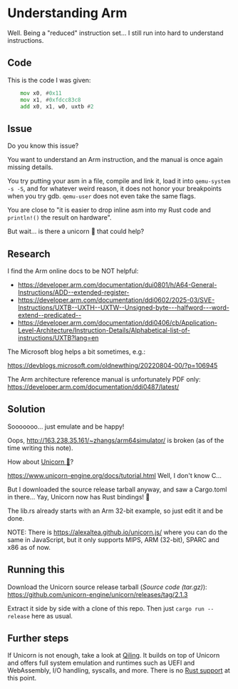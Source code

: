 # Understanding Arm

Well. Being a "reduced" instruction set... I still run into hard to understand
instructions.

## Code

This is the code I was given:

```asm
    mov x0, #0x11
    mov x1, #0xfdcc83c8
    add x0, x1, w0, uxtb #2
```

## Issue

Do you know this issue?

You want to understand an Arm instruction, and the manual is once again missing
details.

You try putting your asm in a file, compile and link it, load it into
`qemu-system -s -S`, and for whatever weird reason, it does not honor your
breakpoints when you try gdb. `qemu-user` does not even take the same flags.

You are close to "it is easier to drop inline asm into my Rust code and
`println!()` the result on hardware".

But wait... is there a unicorn 🦄 that could help?

## Research

I find the Arm online docs to be NOT helpful:

- https://developer.arm.com/documentation/dui0801/h/A64-General-Instructions/ADD--extended-register-
- https://developer.arm.com/documentation/ddi0602/2025-03/SVE-Instructions/UXTB--UXTH--UXTW--Unsigned-byte---halfword---word-extend--predicated--
- https://developer.arm.com/documentation/ddi0406/cb/Application-Level-Architecture/Instruction-Details/Alphabetical-list-of-instructions/UXTB?lang=en

The Microsoft blog helps a bit sometimes, e.g.:

https://devblogs.microsoft.com/oldnewthing/20220804-00/?p=106945

The Arm architecture reference manual is unfortunately PDF only:
https://developer.arm.com/documentation/ddi0487/latest/

## Solution

Sooooooo... just emulate and be happy!

Oops, http://163.238.35.161/~zhangs/arm64simulator/ is broken (as of the time
writing this note).

How about [Unicorn :unicorn:](https://www.unicorn-engine.org/)?

https://www.unicorn-engine.org/docs/tutorial.html Well, I don't know C...

But I downloaded the source release tarball anyway, and saw a Cargo.toml in
there... Yay, Unicorn now has Rust bindings! 🦀

The lib.rs already starts with an Arm 32-bit example, so just edit it and be
done.

NOTE: There is https://alexaltea.github.io/unicorn.js/ where you can do the same
in JavaScript, but it only supports MIPS, ARM (32-bit), SPARC and x86 as of now.

## Running this

Download the Unicorn source release tarball (_Source code (tar.gz)_):
https://github.com/unicorn-engine/unicorn/releases/tag/2.1.3

Extract it side by side with a clone of this repo.
Then just `cargo run --release` here as usual.

## Further steps

If Unicorn is not enough, take a look at [Qiling](https://qiling.io/).
It builds on top of Unicorn and offers full system emulation and runtimes such
as UEFI and WebAssembly, I/O handling, syscalls, and more.
There is no [Rust support](https://github.com/qilingframework/qiling/issues/253)
at this point.

